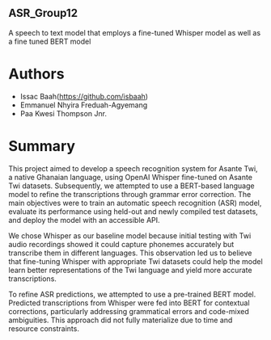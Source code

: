## ASR_Group12
A speech to text model that employs a fine-tuned Whisper model as well as a fine tuned BERT model

# Authors
- Issac Baah(https://github.com/isbaah)
- Emmanuel Nhyira Freduah-Agyemang
- Paa Kwesi Thompson Jnr.

# Summary
This project aimed to develop a speech recognition system for Asante Twi, a native Ghanaian language, using OpenAI Whisper fine-tuned on Asante Twi datasets. Subsequently, we attempted to use a BERT-based language model to refine the transcriptions through grammar error correction. The main objectives were to train an automatic speech recognition (ASR) model, evaluate its performance using held-out and newly compiled test datasets, and deploy the model with an accessible API.

We chose Whisper as our baseline model because initial testing with Twi audio recordings showed it could capture phonemes accurately but transcribe them in different languages. This observation led us to believe that fine-tuning Whisper with appropriate Twi datasets could help the model learn better representations of the Twi language and yield more accurate transcriptions.

To refine ASR predictions, we attempted to use a pre-trained BERT model. Predicted transcriptions from Whisper were fed into BERT for contextual corrections, particularly addressing grammatical errors and code-mixed ambiguities. This approach did not fully materialize due to time and resource constraints.
